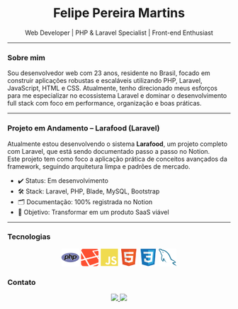 <h1 align="center">Felipe Pereira Martins</h1>

<p align="center">
  Web Developer | PHP & Laravel Specialist | Front-end Enthusiast
</p>

---

### Sobre mim

Sou desenvolvedor web com 23 anos, residente no Brasil, focado em construir aplicações robustas e escaláveis utilizando PHP, Laravel, JavaScript, HTML e CSS. Atualmente, tenho direcionado meus esforços para me especializar no ecossistema Laravel e dominar o desenvolvimento full stack com foco em performance, organização e boas práticas.

---

### Projeto em Andamento – Larafood (Laravel)

Atualmente estou desenvolvendo o sistema **Larafood**, um projeto completo com Laravel, que está sendo documentado passo a passo no Notion.  
Este projeto tem como foco a aplicação prática de conceitos avançados da framework, seguindo arquitetura limpa e padrões de mercado.

- ✔️ Status: Em desenvolvimento  
- 🛠️ Stack: Laravel, PHP, Blade, MySQL, Bootstrap  
- 🗂️ Documentação: 100% registrada no Notion  
- 🎯 Objetivo: Transformar em um produto SaaS viável

---

### Tecnologias

<div align="center">
  <img src="https://raw.githubusercontent.com/devicons/devicon/master/icons/php/php-original.svg" height="40" alt="PHP" />
  <img src="https://raw.githubusercontent.com/devicons/devicon/master/icons/laravel/laravel-plain.svg" height="40" alt="Laravel" />
  <img src="https://raw.githubusercontent.com/devicons/devicon/master/icons/javascript/javascript-plain.svg" height="40" alt="JavaScript" />
  <img src="https://raw.githubusercontent.com/devicons/devicon/master/icons/html5/html5-original.svg" height="40" alt="HTML5" />
  <img src="https://raw.githubusercontent.com/devicons/devicon/master/icons/css3/css3-original.svg" height="40" alt="CSS3" />
  <img src="https://raw.githubusercontent.com/devicons/devicon/master/icons/mysql/mysql-original.svg" height="40" alt="MySQL" />
</div>


### Contato

<div align="center">
  <a href="mailto:martinsfelipe2013@gmail.com">
    <img src="https://img.shields.io/badge/-Gmail-333?style=for-the-badge&logo=gmail&logoColor=white" height="35" />
  </a>
  <a href="https://www.linkedin.com/in/felipe-pereira-martins/" target="_blank">
    <img src="https://img.shields.io/badge/-LinkedIn-0077B5?style=for-the-badge&logo=linkedin&logoColor=white" height="35" />
  </a>
</div>

